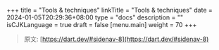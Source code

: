 +++
title = "Tools & techniques"
linkTitle = "Tools & techniques"
date = 2024-01-05T20:29:36+08:00
type = "docs"
description = ""
isCJKLanguage = true
draft = false
[menu.main]
    weight = 70
+++

> 原文: [https://dart.dev/#sidenav-8](https://dart.dev/#sidenav-8)
